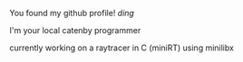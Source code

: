You found my github profile! *ding*

I'm your local catenby programmer

currently working on a raytracer in C (miniRT) using minilibx
